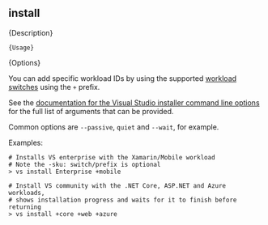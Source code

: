 ﻿## install

{Description}

```
{Usage}
```

{Options}

You can add specific workload IDs by using the supported [workload switches](#workload-id-switches) 
using the `+` prefix.

See the [documentation for the Visual Studio installer command line options](https://docs.microsoft.com/en-us/visualstudio/install/use-command-line-parameters-to-install-visual-studio?view=vs-2019#install-options) 
for the full list of arguments that can be provided.

Common options are `--passive`, `quiet` and `--wait`, for example.

Examples:

<!-- EXAMPLES_BEGIN -->
```
# Installs VS enterprise with the Xamarin/Mobile workload
# Note the -sku: switch/prefix is optional
> vs install Enterprise +mobile

# Install VS community with the .NET Core, ASP.NET and Azure workloads, 
# shows installation progress and waits for it to finish before returning
> vs install +core +web +azure
```
<!-- EXAMPLES_END -->
